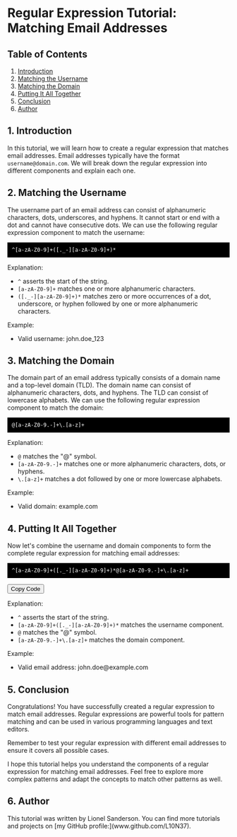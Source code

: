 <!DOCTYPE html>
<html>
<head>
  <style>
    pre {
      background-color: black;
      color: white;
      padding: 10px;
      font-family: Consolas, Monaco, 'Andale Mono', 'Ubuntu Mono', monospace;
    }
  </style>
  <script>
    function copyToClipboard() {
      const codeSnippet = document.querySelector('#tutorial-code');
      const range = document.createRange();
      range.selectNode(codeSnippet);
      window.getSelection().removeAllRanges();
      window.getSelection().addRange(range);
      document.execCommand('copy');
      window.getSelection().removeAllRanges();
      alert('Code snippet copied to clipboard!');
    }
  </script>
</head>
<body>
  <h1>Regular Expression Tutorial: Matching Email Addresses</h1>

  <h2>Table of Contents</h2>
  <ol>
    <li><a href="#introduction">Introduction</a></li>
    <li><a href="#matching-username">Matching the Username</a></li>
    <li><a href="#matching-domain">Matching the Domain</a></li>
    <li><a href="#putting-it-together">Putting It All Together</a></li>
    <li><a href="#conclusion">Conclusion</a></li>
    <li><a href="#author">Author</a></li>
  </ol>

  <h2 id="introduction">1. Introduction</h2>

  <p>In this tutorial, we will learn how to create a regular expression that matches email addresses. Email addresses typically have the format <code>username@domain.com</code>. We will break down the regular expression into different components and explain each one.</p>

  <h2 id="matching-username">2. Matching the Username</h2>

  <p>The username part of an email address can consist of alphanumeric characters, dots, underscores, and hyphens. It cannot start or end with a dot and cannot have consecutive dots. We can use the following regular expression component to match the username:</p>

  <pre><code>^[a-zA-Z0-9]+([._-][a-zA-Z0-9]+)*</code></pre>

  <p>Explanation:</p>
  <ul>
    <li><code>^</code> asserts the start of the string.</li>
    <li><code>[a-zA-Z0-9]+</code> matches one or more alphanumeric characters.</li>
    <li><code>([._-][a-zA-Z0-9]+)*</code> matches zero or more occurrences of a dot, underscore, or hyphen followed by one or more alphanumeric characters.</li>
  </ul>

  <p>Example:</p>
  <ul>
    <li>Valid username: john.doe_123</li>
  </ul>

  <h2 id="matching-domain">3. Matching the Domain</h2>

  <p>The domain part of an email address typically consists of a domain name and a top-level domain (TLD). The domain name can consist of alphanumeric characters, dots, and hyphens. The TLD can consist of lowercase alphabets. We can use the following regular expression component to match the domain:</p>

  <pre><code>@[a-zA-Z0-9.-]+\.[a-z]+</code></pre>

  <p>Explanation:</p>
  <ul>
    <li><code>@</code> matches the "@" symbol.</li>
    <li><code>[a-zA-Z0-9.-]+</code> matches one or more alphanumeric characters, dots, or hyphens.</li>
    <li><code>\.[a-z]+</code> matches a dot followed by one or more lowercase alphabets.</li>
  </ul>

  <p>Example:</p>
  <ul>
    <li>Valid domain: example.com</li>
  </ul>

  <h2 id="putting-it-together">4. Putting It All Together</h2>

  <p>Now let's combine the username and domain components to form the complete regular expression for matching email addresses:</p>

  <pre><code id="tutorial-code">^[a-zA-Z0-9]+([._-][a-zA-Z0-9]+)*@[a-zA-Z0-9.-]+\.[a-z]+</code></pre>

  <button onclick="copyToClipboard()">Copy Code</button>

  <p>Explanation:</p>
  <ul>
    <li><code>^</code> asserts the start of the string.</li>
    <li><code>[a-zA-Z0-9]+([._-][a-zA-Z0-9]+)*</code> matches the username component.</li>
    <li><code>@</code> matches the "@" symbol.</li>
    <li><code>[a-zA-Z0-9.-]+\.[a-z]+</code> matches the domain component.</li>
  </ul>

  <p>Example:</p>
  <ul>
    <li>Valid email address: john.doe@example.com</li>
  </ul>

  <h2 id="conclusion">5. Conclusion</h2>

  <p>Congratulations! You have successfully created a regular expression to match email addresses. Regular expressions are powerful tools for pattern matching and can be used in various programming languages and text editors.</p>

  <p>Remember to test your regular expression with different email addresses to ensure it covers all possible cases.</p>

  <p>I hope this tutorial helps you understand the components of a regular expression for matching email addresses. Feel free to explore more complex patterns and adapt the concepts to match other patterns as well.</p>

  <h2 id="author">6. Author</h2>

  <p>This tutorial was written by Lionel Sanderson. You can find more tutorials and projects on [my GitHub profile:](www.github.com/L10N37).</p>

  <script src="https://cdn.jsdelivr.net/npm/clipboard@1.5.1/dist/clipboard.min.js"></script>
  <script>
    new ClipboardJS('button');
  </script>
</body>
</html>
